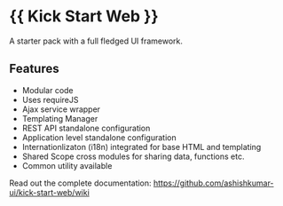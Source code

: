# {{ Kick Start Web }}
A starter pack with a full fledged UI framework.

## Features
* Modular code
* Uses requireJS
* Ajax service wrapper
* Templating Manager
* REST API standalone configuration
* Application level standalone configuration
* Internationlizaton (i18n) integrated for base HTML and templating
* Shared Scope cross modules for sharing data, functions etc.
* Common utility available

Read out the complete documentation: https://github.com/ashishkumar-ui/kick-start-web/wiki

